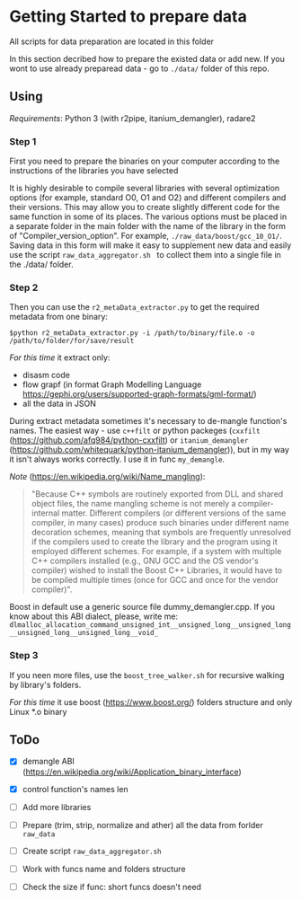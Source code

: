 # Getting Started  to prepare data

All scripts for data preparation are located in this folder

In this section decribed how to prepare the existed data or add new. If you wont to use already preparead data - go to `./data/`  folder of this repo.

## Using 

*Requirements*: Python 3 (with r2pipe, itanium_demangler), radare2



### Step 1

First you need to prepare the binaries on your computer according to the instructions of the libraries you have selected 

It is highly desirable to compile several libraries with several  optimization options (for example, standard O0, O1 and O2) and different compilers and their versions. This may allow you to create slightly different code for the same function in some of its places. The various options must be placed in a separate folder in the main folder with the name of the library in the form of "Compiler_version_option". For example, `./raw_data/boost/gcc_10_O1/`. Saving data in this form will make it easy to supplement new data and easily use the script `raw_data_aggregator.sh ` to collect them into a single file in the ./data/ folder.

### Step 2

Then you can use the `r2_metaData_extractor.py` to get the required metadata from one binary:
```
$python r2_metaData_extractor.py -i /path/to/binary/file.o -o /path/to/folder/for/save/result
```

*For this time* it extract only:
* disasm code
* flow grapf (in format Graph Modelling Language https://gephi.org/users/supported-graph-formats/gml-format/)
* all the data in JSON

During extract metadata sometimes it's necessary to de-mangle function's names. The easiest way  - use `c++filt` or python packeges (`cxxfilt` (https://github.com/afq984/python-cxxfilt) or `itanium_demangler` (https://github.com/whitequark/python-itanium_demangler)), but in my way it isn't always works correctly. I use it in func `my_demangle`.

*Note* (https://en.wikipedia.org/wiki/Name_mangling): 
>"Because C++ symbols are routinely exported from DLL and shared object files, the name mangling scheme is not merely a compiler-internal matter. Different compilers (or different versions of the same compiler, in many cases) produce such binaries under different name decoration schemes, meaning that symbols are frequently unresolved if the compilers used to create the library and the program using it employed different schemes. For example, if a system with multiple C++ compilers installed (e.g., GNU GCC and the OS vendor's compiler) wished to install the Boost C++ Libraries, it would have to be compiled multiple times (once for GCC and once for the vendor compiler)".

Boost in default use a generic source file dummy_demangler.cpp. If you know about this ABI dialect, please, write me: `dlmalloc_allocation_command_unsigned_int__unsigned_long__unsigned_long__unsigned_long__unsigned_long__void_` 

### Step 3 
If you neen more files, use the `boost_tree_walker.sh` for recursive walking by library's folders.

*For this time* it use boost (https://www.boost.org/) folders structure and only Linux *.o binary


## ToDo

- [x] demangle ABI (https://en.wikipedia.org/wiki/Application_binary_interface)
- [x] control function's names len
- [ ] Add more libraries
- [ ] Prepare (trim, strip, normalize and ather) all the data from forlder `raw_data`
- [ ] Create script `raw_data_aggregator.sh `
- [ ] Work with funcs name and folders structure
- [ ] Check the size if func: short funcs doesn't need


